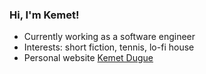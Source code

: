 ### Hi, I'm Kemet!

<!--
**kdugue/kdugue** is a ✨ _special_ ✨ repository because its `README.md` (this file) appears on your GitHub profile.
!-->


- Currently working as a software engineer
- Interests: short fiction, tennis, lo-fi house
- Personal website <a href="http://www.kemetdugue.com">Kemet Dugue</a>

